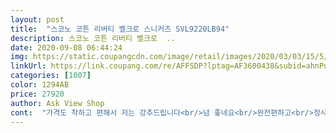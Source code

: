```yaml
---
layout: post 
title:  "스코노 코튼 리버티 벨크로 스니커즈 SVL9220LB94" 
description: 스코노 코튼 리버티 벨크로  ..
date: 2020-09-08 06:44:24 
img: https://static.coupangcdn.com/image/retail/images/2020/03/03/15/5/c61ac74e-1dd9-46ce-801e-219b4ed39478.jpg 
linkUrl: https://link.coupang.com/re/AFFSDP?lptag=AF3600438&subid=ahnPublicAsk&pageKey=1343372227&itemId=2370808027&vendorItemId=70332662030&traceid=V0-113-8f5eadb9f4bd329b 
categories: [1007] 
color: 1294AB 
price: 27920 
author: Ask View Shop 
cont:  "가격도 착하고 편해서 저는 강추드립니다<br/>넘 좋네요<br/>완전편하고<br/>정사이드입니다<br/>제가 칼발이라 엄지발가락이 길어서 240운동화를 신으면 항상 엄지발가락이 너무 아팠었는데 이건 (칼발기준) 살짝 넉넉하게 나와서 너무 편하고 좋아요<br/>조금 큰편이나 헐렁거리는 느낌은 없음<br/>줄이 아니라서 안풀어지고<br/>" 
---
```

